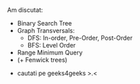 Am discutat:
- Binary Search Tree
- Graph Transversals:
  * DFS: In-order, Pre-Order, Post-Order
  * BFS: Level Order
- Range Minimum Query
- (+ Fenwick trees)

* cautati pe geeks4geeks >.<
